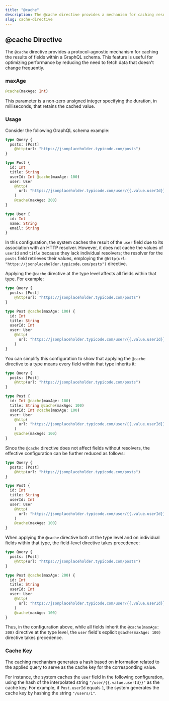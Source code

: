 ```yaml
---
title: "@cache"
description: The @cache directive provides a mechanism for caching results in a GraphQL schema, optimizing performance by reducing unnecessary data fetches.
slug: cache-directive
---
```


## @cache Directive

The `@cache` directive provides a protocol-agnostic mechanism for caching the results of fields within a GraphQL schema. This feature is useful for optimizing performance by reducing the need to fetch data that doesn't change frequently.

### maxAge

```graphql
@cache(maxAge: Int)
```

This parameter is a non-zero unsigned integer specifying the duration, in milliseconds, that retains the cached value.

### Usage

Consider the following GraphQL schema example:

```graphql
type Query {
  posts: [Post]
    @http(url: "https://jsonplaceholder.typicode.com/posts")
}

type Post {
  id: Int
  title: String
  userId: Int @cache(maxAge: 100)
  user: User
    @http(
      url: "https://jsonplaceholder.typicode.com/user/{{.value.userId}}"
    )
    @cache(maxAge: 200)
}

type User {
  id: Int
  name: String
  email: String
}
```

In this configuration, the system caches the result of the `user` field due to its association with an HTTP resolver. However, it does not cache the values of `userId` and `title` because they lack individual resolvers; the resolver for the `posts` field retrieves their values, employing the `@http(url: "https://jsonplaceholder.typicode.com/posts")` directive.

Applying the `@cache` directive at the type level affects all fields within that type. For example:

```graphql
type Query {
  posts: [Post]
    @http(url: "https://jsonplaceholder.typicode.com/posts")
}

type Post @cache(maxAge: 100) {
  id: Int
  title: String
  userId: Int
  user: User
    @http(
      url: "https://jsonplaceholder.typicode.com/user/{{.value.userId}}"
    )
}
```

You can simplify this configuration to show that applying the `@cache` directive to a type means every field within that type inherits it:

```graphql
type Query {
  posts: [Post]
    @http(url: "https://jsonplaceholder.typicode.com/posts")
}

type Post {
  id: Int @cache(maxAge: 100)
  title: String @cache(maxAge: 100)
  userId: Int @cache(maxAge: 100)
  user: User
    @http(
      url: "https://jsonplaceholder.typicode.com/user/{{.value.userId}}"
    )
    @cache(maxAge: 100)
}
```

Since the `@cache` directive does not affect fields without resolvers, the effective configuration can be further reduced as follows:

```graphql
type Query {
  posts: [Post]
    @http(url: "https://jsonplaceholder.typicode.com/posts")
}

type Post {
  id: Int
  title: String
  userId: Int
  user: User
    @http(
      url: "https://jsonplaceholder.typicode.com/user/{{.value.userId}}"
    )
    @cache(maxAge: 100)
}
```

When applying the `@cache` directive both at the type level and on individual fields within that type, the field-level directive takes precedence:

```graphql
type Query {
  posts: [Post]
    @http(url: "https://jsonplaceholder.typicode.com/posts")
}

type Post @cache(maxAge: 200) {
  id: Int
  title: String
  userId: Int
  user: User
    @http(
      url: "https://jsonplaceholder.typicode.com/user/{{.value.userId}}"
    )
    @cache(maxAge: 100)
}
```

Thus, in the configuration above, while all fields inherit the `@cache(maxAge: 200)` directive at the type level, the `user` field's explicit `@cache(maxAge: 100)` directive takes precedence.

### Cache Key

The caching mechanism generates a hash based on information related to the applied query to serve as the cache key for the corresponding value.

For instance, the system caches the `user` field in the following configuration, using the hash of the interpolated string `"/user/{{.value.userId}}"` as the cache key. For example, if `Post.userId` equals `1`, the system generates the cache key by hashing the string `"/users/1"`.
